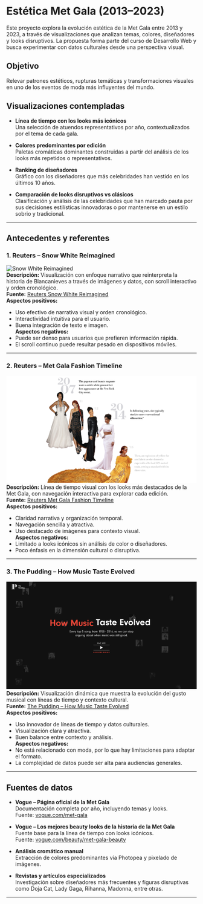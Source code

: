 # Estética Met Gala (2013–2023)

Este proyecto explora la evolución estética de la Met Gala entre 2013 y 2023, a través de visualizaciones que analizan temas, colores, diseñadores y looks disruptivos. La propuesta forma parte del curso de Desarrollo Web y busca experimentar con datos culturales desde una perspectiva visual.

## Objetivo

Relevar patrones estéticos, rupturas temáticas y transformaciones visuales en uno de los eventos de moda más influyentes del mundo.

## Visualizaciones contempladas

- **Línea de tiempo con los looks más icónicos**  
  Una selección de atuendos representativos por año, contextualizados por el tema de cada gala.

- **Colores predominantes por edición**  
  Paletas cromáticas dominantes construidas a partir del análisis de los looks más repetidos o representativos.

- **Ranking de diseñadores**  
  Gráfico con los diseñadores que más celebridades han vestido en los últimos 10 años.

- **Comparación de looks disruptivos vs clásicos**  
  Clasificación y análisis de las celebridades que han marcado pauta por sus decisiones estilísticas innovadoras o por mantenerse en un estilo sobrio y tradicional.

---

## Antecedentes y referentes

### 1. Reuters – Snow White Reimagined  
![Snow White Reimagined](./images/snow_white_reimagined.png)  
**Descripción:** Visualización con enfoque narrativo que reinterpreta la historia de Blancanieves a través de imágenes y datos, con scroll interactivo y orden cronológico.  
**Fuente:** [Reuters Snow White Reimagined](https://www.reuters.com/snow-white-reimagined)  
**Aspectos positivos:**  
- Uso efectivo de narrativa visual y orden cronológico.  
- Interactividad intuitiva para el usuario.  
- Buena integración de texto e imagen.  
**Aspectos negativos:**  
- Puede ser denso para usuarios que prefieren información rápida.  
- El scroll continuo puede resultar pesado en dispositivos móviles.

---

### 2. Reuters – Met Gala Fashion Timeline  
![Met Gala Fashion Timeline](./images/met_gala_fashion_timeline.png)  
**Descripción:** Línea de tiempo visual con los looks más destacados de la Met Gala, con navegación interactiva para explorar cada edición.  
**Fuente:** [Reuters Met Gala Fashion Timeline](https://www.reuters.com/met-gala-fashion-timeline)  
**Aspectos positivos:**  
- Claridad narrativa y organización temporal.  
- Navegación sencilla y atractiva.  
- Uso destacado de imágenes para contexto visual.  
**Aspectos negativos:**  
- Limitado a looks icónicos sin análisis de color o diseñadores.  
- Poco énfasis en la dimensión cultural o disruptiva.

---

### 3. The Pudding – How Music Taste Evolved  
![How Music Taste Evolved](./images/how_music_taste_evolved.png)  
**Descripción:** Visualización dinámica que muestra la evolución del gusto musical con líneas de tiempo y contexto cultural.  
**Fuente:** [The Pudding – How Music Taste Evolved](https://pudding.cool/2020/05/music-taste-evolution/)  
**Aspectos positivos:**  
- Uso innovador de líneas de tiempo y datos culturales.  
- Visualización clara y atractiva.  
- Buen balance entre contexto y análisis.  
**Aspectos negativos:**  
- No está relacionado con moda, por lo que hay limitaciones para adaptar el formato.  
- La complejidad de datos puede ser alta para audiencias generales.

---

## Fuentes de datos

- **Vogue – Página oficial de la Met Gala**  
  Documentación completa por año, incluyendo temas y looks.  
  Fuente: [vogue.com/met-gala](https://www.vogue.com/tag/event/met-gala)

- **Vogue – Los mejores beauty looks de la historia de la Met Gala**  
  Fuente base para la línea de tiempo con looks icónicos.  
  Fuente: [vogue.com/beauty/met-gala-beauty](https://www.vogue.com/beauty/met-gala-beauty)

- **Análisis cromático manual**  
  Extracción de colores predominantes vía Photopea y pixelado de imágenes.

- **Revistas y artículos especializados**  
  Investigación sobre diseñadores más frecuentes y figuras disruptivas como Doja Cat, Lady Gaga, Rihanna, Madonna, entre otras.

---
